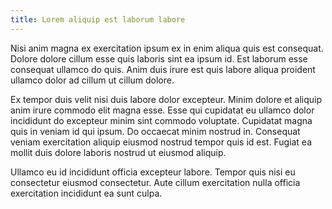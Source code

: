 ```yaml
---
title: Lorem aliquip est laborum labore
---
```


Nisi anim magna ex exercitation ipsum ex in enim aliqua quis est consequat. Dolore dolore cillum esse quis laboris sint ea ipsum id. Est laborum esse consequat ullamco do quis. Anim duis irure est quis labore aliqua proident ullamco dolor ad cillum ut cillum dolore.

Ex tempor duis velit nisi duis labore dolor excepteur. Minim dolore et aliquip anim irure commodo elit magna esse. Esse qui cupidatat eu ullamco dolor incididunt do excepteur minim sint commodo voluptate. Cupidatat magna quis in veniam id qui ipsum. Do occaecat minim nostrud in. Consequat veniam exercitation aliquip eiusmod nostrud tempor quis id est. Fugiat ea mollit duis dolore laboris nostrud ut eiusmod aliquip.

Ullamco eu id incididunt officia excepteur labore. Tempor quis nisi eu consectetur eiusmod consectetur. Aute cillum exercitation nulla officia exercitation incididunt ea sunt culpa.